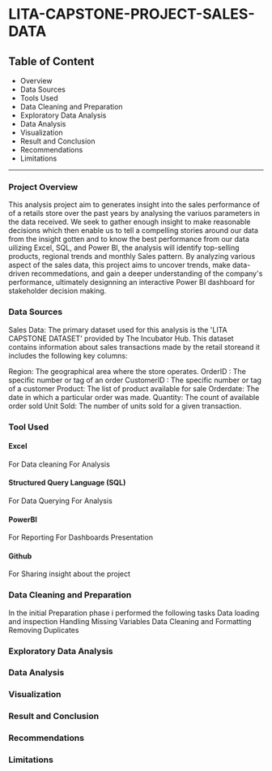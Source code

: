 # LITA-CAPSTONE-PROJECT-SALES-DATA

## Table of Content 
- Overview
- Data Sources
- Tools Used
- Data Cleaning and Preparation
- Exploratory Data Analysis
- Data Analysis
- Visualization
- Result and Conclusion
- Recommendations
- Limitations
----------------------------------------------------------------------------
### Project Overview
This analysis project aim to generates insight into the sales performance of of a retails store over the past years by analysing the variuos parameters in the data received.
We seek to gather enough insight to make reasonable decisions which then enable us to tell a compelling stories around our data from the insight gotten and to know the best performance from our data uilizing Excel, SQL, and Power BI, the analysis will identify top-selling products, regional trends and monthly Sales pattern. 
By analyzing various aspect of the sales data, this project aims to uncover trends, make data-driven recommedations, and gain a deeper understanding of the company's performance, ultimately designning an interactive Power BI dashboard for stakeholder decision making.

### Data Sources
Sales Data: The primary dataset used for this analysis is the 'LITA CAPSTONE DATASET' provided by The Incubator Hub. This dataset contains information about sales transactions made by the retail storeand it  includes the following key columns:

Region: The geographical area where the store operates.
OrderID : The specific number or tag of an order
CustomerID : The specific number or tag of a customer
Product: The list of product available for sale
Orderdate: The date in which a particular order was made.
Quantity: The count of available order sold
Unit Sold: The number of units sold for a given transaction.



### Tool Used
#### Excel
  For Data cleaning
  For Analysis
  
#### Structured Query Language (SQL)
  For Data Querying
  For Analysis
  
#### PowerBI
For Reporting
For Dashboards Presentation

#### Github
For Sharing insight about the project

### Data Cleaning and Preparation
In the initial Preparation phase i performed the following tasks
Data loading and inspection
Handling Missing Variables
Data Cleaning and Formatting
Removing Duplicates

### Exploratory Data Analysis

### Data Analysis 

### Visualization

### Result and Conclusion

### Recommendations


### Limitations

